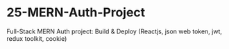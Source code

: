 # 25-MERN-Auth-Project
Full-Stack MERN Auth project: Build &amp; Deploy (Reactjs, json web token, jwt, redux toolkit, cookie)
